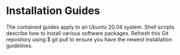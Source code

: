 # Installation Guides

The contained guides apply to an Ubuntu 20.04 system.
Shell scripts describe how to install various software packages.
Refresh this Git repository using $ git pull
to ensure you have the newest installation guidelines.
